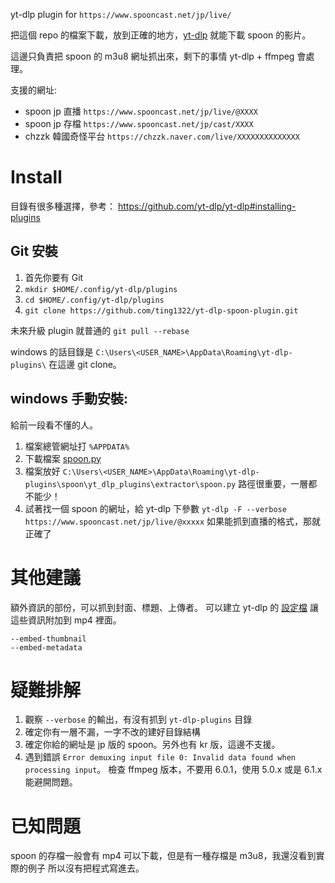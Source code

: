yt-dlp plugin for `https://www.spooncast.net/jp/live/`

把這個 repo 的檔案下載，放到正確的地方，[yt-dlp](https://github.com/yt-dlp/yt-dlp) 就能下載 spoon 的影片。

這邊只負責把 spoon 的 m3u8 網址抓出來，剩下的事情 yt-dlp + ffmpeg 會處理。

支援的網址:

- spoon jp 直播 `https://www.spooncast.net/jp/live/@XXXX`
- spoon jp 存檔 `https://www.spooncast.net/jp/cast/XXXX`
- chzzk 韓國奇怪平台 `https://chzzk.naver.com/live/XXXXXXXXXXXXXX`

# Install

目錄有很多種選擇，參考： https://github.com/yt-dlp/yt-dlp#installing-plugins

## Git 安裝

1. 首先你要有 Git
2. `mkdir $HOME/.config/yt-dlp/plugins`
3. `cd $HOME/.config/yt-dlp/plugins`
4. `git clone https://github.com/ting1322/yt-dlp-spoon-plugin.git`

未來升級 plugin 就普通的 `git pull --rebase`

windows 的話目錄是 `C:\Users\<USER_NAME>\AppData\Roaming\yt-dlp-plugins\`
在這邊 git clone。

## windows 手動安裝:

給前一段看不懂的人。

1. 檔案總管網址打 `%APPDATA%`
2. 下載檔案 [spoon.py](yt_dlp_plugins/extractor/spoon.py)
3. 檔案放好 `C:\Users\<USER_NAME>\AppData\Roaming\yt-dlp-plugins\spoon\yt_dlp_plugins\extractor\spoon.py`
   路徑很重要，一層都不能少！
3. 試著找一個 spoon 的網址，給 yt-dlp 下參數 `yt-dlp -F --verbose https://www.spooncast.net/jp/live/@xxxxx`
   如果能抓到直播的格式，那就正確了
   
# 其他建議

額外資訊的部份，可以抓到封面、標題、上傳者。
可以建立 yt-dlp 的 [設定檔](https://github.com/yt-dlp/yt-dlp#configuration) 讓這些資訊附加到 mp4 裡面。

```
--embed-thumbnail
--embed-metadata
```


# 疑難排解

1. 觀察 `--verbose` 的輸出，有沒有抓到 `yt-dlp-plugins` 目錄
2. 確定你有一層不漏，一字不改的建好目錄結構
3. 確定你給的網址是 jp 版的 spoon。另外也有 kr 版，這邊不支援。
4. 遇到錯誤 `Error demuxing input file 0: Invalid data found when processing input`。
   檢查 ffmpeg 版本，不要用 6.0.1，使用 5.0.x 或是 6.1.x 能避開問題。

# 已知問題

spoon 的存檔一般會有 mp4 可以下載，但是有一種存檔是 m3u8，我還沒看到實際的例子
所以沒有把程式寫進去。
